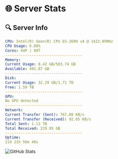 # 🌐 Server Stats
## 🔍 Server Info
```yaml
CPU: Intel(R) Xeon(R) CPU E5-2699 v4 @ 1422.95MHz
CPU Usage: 6.80%
Cores: 44P | 88T
-----------------------------------
Memory:
Current Usage: 8.42 GB/503.74 GB
Available: 491.87 GB
-----------------------------------
Disk:
Current Usage: 32.29 GB/1.71 TB
Free: 1.59 TB
-----------------------------------
GPU:
No GPU detected
-----------------------------------
Network:
Current Transfer (Sent): 767.08 KB/s
Current Transfer (Received): 92.05 KB/s
Total Sent: 1.13 TB
Total Received: 229.95 GB
-----------------------------------
Uptime:
21d 21h 56m 40s
```
![GitHub Stats](https://img.shields.io/badge/Updated-2025-05-11_15:05:28-blue)